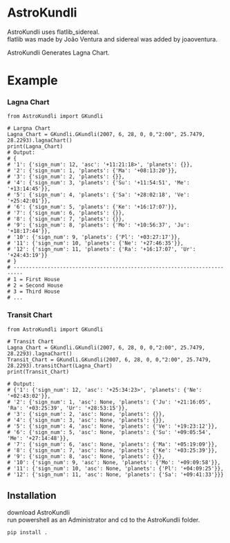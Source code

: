 # AstroKundli
AstroKundli uses flatlib_sidereal.   
flatlib was made by João Ventura and sidereal was added by joaoventura.    

AstroKundli Generates Lagna Chart.    

# Example   
<h3>Lagna Chart</h3>   

```
from AstroKundli import GKundli

# Largna Chart 
Lagna_Chart = GKundli.GKundli(2007, 6, 28, 0, 0,"2:00", 25.7479,  28.2293).lagnaChart()
print(Lagna_Chart)
# Output: 
# {
# '1': {'sign_num': 12, 'asc': '+11:21:18>', 'planets': {}}, 
# '2': {'sign_num': 1, 'planets': {'Ma': '+08:13:20'}}, 
# '3': {'sign_num': 2, 'planets': {}}, 
# '4': {'sign_num': 3, 'planets': {'Su': '+11:54:51', 'Me': '+13:14:45'}}, 
# '5': {'sign_num': 4, 'planets': {'Sa': '+28:02:18', 'Ve': '+25:42:01'}}, 
# '6': {'sign_num': 5, 'planets': {'Ke': '+16:17:07'}}, 
# '7': {'sign_num': 6, 'planets': {}}, 
# '8': {'sign_num': 7, 'planets': {}}, 
# '9': {'sign_num': 8, 'planets': {'Mo': '+10:56:37', 'Ju': '+18:17:44'}}, 
# '10': {'sign_num': 9, 'planets': {'Pl': '+03:27:17'}}, 
# '11': {'sign_num': 10, 'planets': {'Ne': '+27:46:35'}}, 
# '12': {'sign_num': 11, 'planets': {'Ra': '+16:17:07', 'Ur': '+24:43:19'}}
# }
# -------------------------------------------------------------------------
# 1 = First House
# 2 = Second House
# 3 = Third House
# ...
```   

<h3>Transit Chart</h3>   

```
from AstroKundli import GKundli

# Transit Chart 
Lagna_Chart = GKundli.GKundli(2007, 6, 28, 0, 0,"2:00", 25.7479,  28.2293).lagnaChart()
Transit_Chart = GKundli.GKundli(2007, 6, 28, 0, 0,"2:00", 25.7479,  28.2293).transitChart(Lagna_Chart)
print(Transit_Chart)

# Output: 
# {'1': {'sign_num': 12, 'asc': '+25:34:23>', 'planets': {'Ne': '+02:43:02'}}, 
# '2': {'sign_num': 1, 'asc': None, 'planets': {'Ju': '+21:16:05', 'Ra': '+03:25:39', 'Ur': '+28:53:15'}}, 
# '3': {'sign_num': 2, 'asc': None, 'planets': {}}, 
# '4': {'sign_num': 3, 'asc': None, 'planets': {}}, 
# '5': {'sign_num': 4, 'asc': None, 'planets': {'Ve': '+19:23:12'}}, 
# '6': {'sign_num': 5, 'asc': None, 'planets': {'Su': '+09:05:54', 'Me': '+27:14:48'}}, 
# '7': {'sign_num': 6, 'asc': None, 'planets': {'Ma': '+05:19:09'}}, 
# '8': {'sign_num': 7, 'asc': None, 'planets': {'Ke': '+03:25:39'}}, 
# '9': {'sign_num': 8, 'asc': None, 'planets': {}}, 
# '10': {'sign_num': 9, 'asc': None, 'planets': {'Mo': '+09:09:58'}}, 
# '11': {'sign_num': 10, 'asc': None, 'planets': {'Pl': '+04:09:25'}}, 
# '12': {'sign_num': 11, 'asc': None, 'planets': {'Sa': '+09:41:33'}}}
```



## Installation
download AstroKundli      
run powershell as an Administrator and cd to the AstroKundli folder.   
``` 
pip install .
```   



